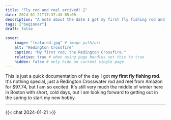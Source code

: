 ```yaml
---
title: "Fly rod and reel arrived! 🎉"
date: 2024-01-21T17:37:43-05:00
description: "A note about the date I got my first fly fishing rod and reel."
tags: ["beginner"]
draft: false

cover:
    image: "featured.jpg" # image path/url
    alt: "Redington Crossfire"
    caption: "My first rod, the Redington Crossfire."
    relative: true # when using page bundles set this to true
    hidden: false # only hide on current single page
---
```


This is just a quick documentation of the day I got **my first fly fishing rod**.
It's nothing special, just a Redington Crosswater rod and reel from Amazon for $97.74, but I am so excited.
It's still very much the middle of winter here in Boston with short, cold days, but I am looking forward to getting out in the spring to start my new hobby.

---

{{< chat 2024-01-21 >}}
